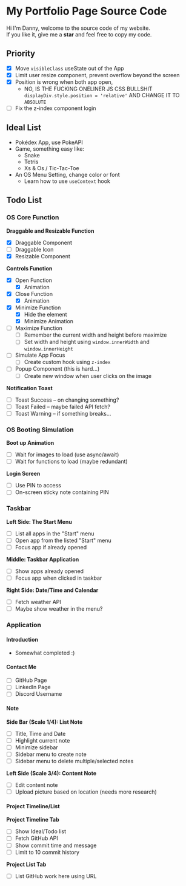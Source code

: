# My Portfolio Page Source Code

Hi I'm Danny, welcome to the source code of my website.  
If you like it, give me a **star** and feel free to copy my code.

## Priority

- [X] Move `visibleClass` useState out of the App
- [X] Limit user resize component, prevent overflow beyond the screen
- [X] Position is wrong when both app open,
  - NO, IS THE FUCKING ONELINER JS CSS BULLSHIT `displayDiv.style.position = 'relative'` AND CHANGE IT TO `ABSOLUTE`
- [ ] Fix the z-index component login

## Ideal List

- Pokédex App, use PokeAPI
- Game, something easy like:
   - Snake
   - Tetris
   - Xs & Os / Tic-Tac-Toe
- An OS Menu Setting, change color or font
   - Learn how to use `useContext` hook

## Todo List

### OS Core Function

**Draggable and Resizable Function**
- [x] Draggable Component
- [ ] Draggable Icon
- [x] Resizable Component

**Controls Function**
- [x] Open Function
   - [x] Animation
- [x] Close Function
   - [x] Animation
- [x] Minimize Function
   - [x] Hide the element
   - [x] Minimize Animation
- [ ] Maximize Function
   - [ ] Remember the current width and height before maximize
   - [ ] Set width and height using `window.innerWidth` and `window.innerHeight`
- [ ] Simulate App Focus
   - [ ] Create custom hook using `z-index`
- [ ] Popup Component (this is hard...)
   - [ ] Create new window when user clicks on the image

**Notification Toast**
- [ ] Toast Success – on changing something?
- [ ] Toast Failed – maybe failed API fetch?
- [ ] Toast Warning – if something breaks...

### OS Booting Simulation

**Boot up Animation**
- [ ] Wait for images to load (use async/await)
- [ ] Wait for functions to load (maybe redundant)

**Login Screen**
- [ ] Use PIN to access
- [ ] On-screen sticky note containing PIN

### Taskbar

**Left Side: The Start Menu**
- [ ] List all apps in the "Start" menu
- [ ] Open app from the listed "Start" menu
- [ ] Focus app if already opened

**Middle: Taskbar Application**
- [ ] Show apps already opened
- [ ] Focus app when clicked in taskbar

**Right Side: Date/Time and Calendar**
- [ ] Fetch weather API
- [ ] Maybe show weather in the menu?

### Application

#### Introduction
- Somewhat completed :)

#### Contact Me
- [ ] GitHub Page
- [ ] LinkedIn Page
- [ ] Discord Username

#### Note

**Side Bar (Scale 1/4): List Note**
- [ ] Title, Time and Date
- [ ] Highlight current note
- [ ] Minimize sidebar
- [ ] Sidebar menu to create note
- [ ] Sidebar menu to delete multiple/selected notes

**Left Side (Scale 3/4): Content Note**
- [ ] Edit content note
- [ ] Upload picture based on location (needs more research)

#### Project Timeline/List

**Project Timeline Tab**
- [ ] Show Ideal/Todo list
- [ ] Fetch GitHub API
- [ ] Show commit time and message
- [ ] Limit to 10 commit history

**Project List Tab**
- [ ] List GitHub work here using URL  
